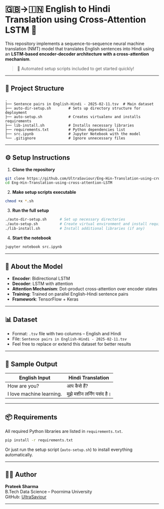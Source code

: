# 🇬🇧→🇮🇳 English to Hindi Translation using Cross-Attention LSTM 🧠

This repository implements a sequence-to-sequence neural machine translation (NMT) model that translates English sentences into Hindi using an **LSTM-based encoder-decoder architecture with a cross-attention mechanism**.

> 🚀 Automated setup scripts included to get started quickly!

---

## 📁 Project Structure

```
.
├── Sentence pairs in English-Hindi - 2025-02-11.tsv  # Main dataset
├── auto-dir-setup.sh        # Sets up directory structure for deployment
├── auto-setup.sh            # Creates virtualenv and installs requirements
├── lib-install.sh           # Installs necessary libraries
├── requirements.txt         # Python dependencies list
├── src.ipynb                # Jupyter Notebook with the model
└── .gitignore               # Ignore unnecessary files
```

---

## ⚙️ Setup Instructions

1. **Clone the repository**
```bash
git clone https://github.com/UltraSaviour/Eng-Hin-Translation-using-cross-attention-LSTM.git
cd Eng-Hin-Translation-using-cross-attention-LSTM
```

2. **Make setup scripts executable**
```bash
chmod +x *.sh
```

3. **Run the full setup**
```bash
./auto-dir-setup.sh      # Set up necessary directories
./auto-setup.sh          # Create virtual environment and install requirements
./lib-install.sh         # Install additional libraries (if any)
```

4. **Start the notebook**
```bash
jupyter notebook src.ipynb
```

---

## 🧠 About the Model

- **Encoder**: Bidirectional LSTM
- **Decoder**: LSTM with attention
- **Attention Mechanism**: Dot-product cross-attention over encoder states
- **Training**: Trained on parallel English-Hindi sentence pairs
- **Framework**: TensorFlow + Keras

---

## 📊 Dataset

- Format: `.tsv` file with two columns – English and Hindi
- File: `Sentence pairs in English-Hindi - 2025-02-11.tsv`
- Feel free to replace or extend this dataset for better results

---

## 🧪 Sample Output

| English Input             | Hindi Translation              |
|---------------------------|---------------------------------|
| How are you?              | आप कैसे हैं?                   |
| I love machine learning.  | मुझे मशीन लर्निंग पसंद है।      |

---

## 📦 Requirements

All required Python libraries are listed in `requirements.txt`.

```bash
pip install -r requirements.txt
```

Or just run the setup script (`auto-setup.sh`) to install everything automatically.

---

## 🙋‍♂️ Author

**Prateek Sharma**  
B.Tech Data Science – Poornima University  
GitHub: [UltraSaviour](https://github.com/UltraSaviour)

---
